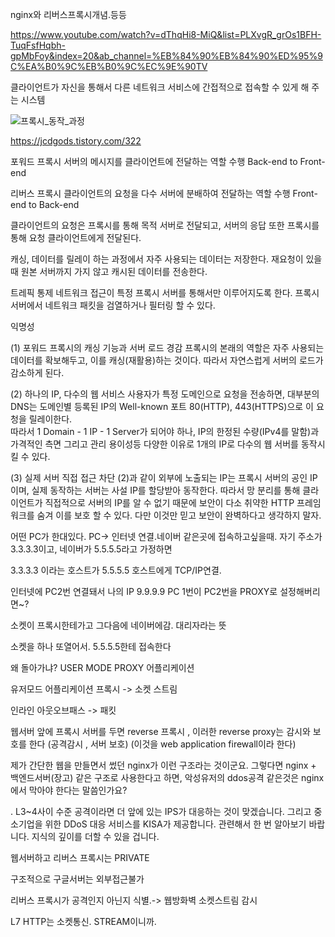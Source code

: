 nginx와 리버스프록시개념.등등

https://www.youtube.com/watch?v=dThqHi8-MiQ&list=PLXvgR_grOs1BFH-TuqFsfHqbh-gpMbFoy&index=20&ab_channel=%EB%84%90%EB%84%90%ED%95%9C%EA%B0%9C%EB%B0%9C%EC%9E%90TV

클라이언트가 자신을 통해서 다른 네트워크 서비스에 간접적으로 접속할 수 있게 해 주는 시스템

![프록시_동작_과정](https://user-images.githubusercontent.com/75001605/163829821-073faa0f-9ae4-421e-ae97-4f0524a40f26.png)


https://jcdgods.tistory.com/322

포워드 프록시 서버의 메시지를 클라이언트에 전달하는 역할 수행
Back-end to Front-end

리버스 프록시  클라이언트의 요청을 다수 서버에 분배하여 전달하는 역할 수행
Front-end to Back-end

클라이언트의 요청은 프록시를 통해 목적 서버로 전달되고,
서버의 응답 또한 프록시를 통해 요청 클라이언트에게 전달된다.

캐싱,  데이터를 릴레이 하는 과정에서 자주 사용되는 데이터는 저장한다.
재요청이 있을 때 원본 서버까지 가지 않고 캐시된 데이터를 전송한다.


트레픽 통제 네트워크 접근이 특정 프록시 서버를 통해서만 이루어지도록 한다.
프록시 서버에서 네트워크 패킷을 검열하거나 필터링 할 수 있다.

익명성


 (1) 포워드 프록시의 캐싱 기능과 서버 로드 경감 
 프록시의 본래의 역할은 자주 사용되는 데이터를 확보해두고, 이를 캐싱(재활용)하는 것이다. 따라서 자연스럽게 서버의 로드가 감소하게 된다. 

 (2) 하나의 IP, 다수의 웹 서비스 사용자가 특정 도메인으로 요청을 전송하면, 대부분의 DNS는 도메인별 등록된 IP의 Well-known 포트 80(HTTP), 443(HTTPS)으로 이 요청을 릴레이한다.  
 따라서 1 Domain - 1 IP - 1 Server가 되어야 하나, IP의 한정된 수량(IPv4를 말함)과 가격적인 측면 그리고 관리 용이성등 다양한 이유로 1개의 IP로 다수의 웹 서버를 동작시킬 수 있다.

 (3) 실제 서버 직접 접근 차단 
 (2)과 같이 외부에 노출되는 IP는 프록시 서버의 공인 IP이며, 실제 동작하는 서버는 사설 IP를 할당받아 동작한다. 따라서 망 분리를 통해 클라이언트가 직접적으로 서버의 IP를 알 수 없기 때문에 보안이 다소 취약한 HTTP 프레임워크를 숨겨 이를 보호 할 수 있다. 다만 이것만 믿고 보안이 완벽하다고 생각하지 말자. 


어떤 PC가 한대있다.  PC-> 인터넷 연결.네이버 같은곳에 접속하고싶을때. 자기 주소가 3.3.3.3이고, 네이버가 5.5.5.5라고 가정하면

3.3.3.3 이라는 호스트가 5.5.5.5 호스트에게 TCP/IP연결. 


인터넷에 PC2번 연결돼서 나의 IP 9.9.9.9 PC 1번이 PC2번을 PROXY로 설정해버리면~?

소켓이 프록시한테가고 그다음에 네이버에감. 대리자라는 뜻

소켓을 하나 또열어서. 5.5.5.5한테 접속한다

왜 돌아가냐?  USER MODE PROXY 어플리케이션

유저모드 어플리케이션 프록시 -> 소켓 스트림

인라인 아웃오브패스 -> 패킷

웹서버 앞에 프록시 서버를 두면 reverse 프록시 , 이러한 reverse proxy는 감시와 보호를 한다 (공격감시 , 서버 보호)  (이것을 web application firewall이라 한다) 

제가 간단한 웹을 만들면서 썼던 nginx가 이런 구조라는 것이군요. 
그렇다면 nginx + 백엔드서버(장고) 같은 구조로 사용한다고 하면, 악성유저의 ddos공격 같은것은 nginx에서 막아야 한다는 말씀인가요?

. L3~4사이 수준 공격이라면 더 앞에 있는 IPS가 대응하는 것이 맞겠습니다. 그리고 중소기업을 위한 DDoS 대응 서비스를 KISA가 제공합니다. 관련해서 한 번 알아보기 바랍니다. 지식의 깊이를 더할 수 있을 겁니다.

웹서버하고 리버스 프록시는 PRIVATE

구조적으로 구글서버는 외부접근불가

리버스 프록시가 공격인지 아닌지 식별.-> 웹방화벽
소켓스트림 감시

L7 HTTP는 소켓통신. STREAM이니까.
